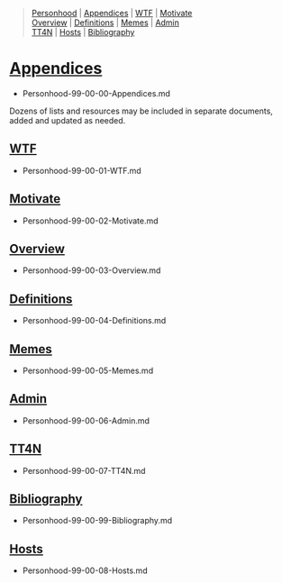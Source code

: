 [  this is a comment. ]::

<link href="styles.css" rel="stylesheet"></link>

> [Personhood](../Personhood.md)  | [Appendices](./Personhood-99-00-00-Appendices.md)  | [WTF](./Personhood-99-00-01-WTF.md)  | [Motivate](./Personhood-99-00-02-Motivate.md)  
> [Overview](./Personhood-99-00-03-Overview.md)  | [Definitions](./Personhood-99-00-04-Definitions.md)  | [Memes](./Personhood-99-00-05-Memes.md)  | [Admin](./Personhood-99-00-06-Admin.md)  
> [TT4N](./Personhood-99-00-07-TT4N.md) | [Hosts](./Personhood-99-00-08-Hosts.md) | [Bibliography](./Personhood-99-00-99-Bibliography.md) 

# [Appendices](./Personhood-99-00-00-Appendices.md)

- Personhood-99-00-00-Appendices.md

Dozens of lists and resources may be included in separate documents, added and updated as needed.

## [WTF](./Personhood-99-00-01-WTF.md)

- Personhood-99-00-01-WTF.md

## [Motivate](./Personhood-99-00-02-Motivate.md)

- Personhood-99-00-02-Motivate.md

## [Overview](./Personhood-99-00-03-Overview.md)

- Personhood-99-00-03-Overview.md

## [Definitions](./Personhood-99-00-04-Definitions.md)

- Personhood-99-00-04-Definitions.md

## [Memes](./Personhood-99-00-05-Memes.md)

- Personhood-99-00-05-Memes.md

## [Admin](./Personhood-99-00-06-Admin.md)

- Personhood-99-00-06-Admin.md

## [TT4N](./Personhood-99-00-07-TT4N.md)

- Personhood-99-00-07-TT4N.md

## [Bibliography](./Personhood-99-00-99-Bibliography.md)

- Personhood-99-00-99-Bibliography.md

## [Hosts](./Personhood-99-00-08-Hosts.md)

- Personhood-99-00-08-Hosts.md

